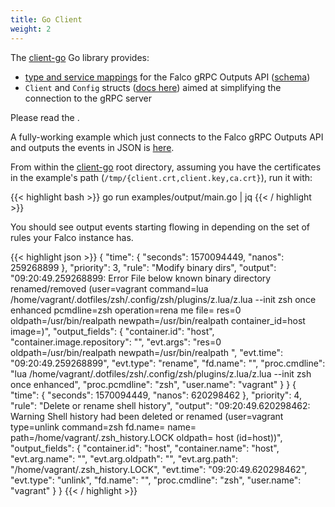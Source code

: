 ```yaml
---
title: Go Client
weight: 2
---
```


The [client-go](https://github.com/falcosecurity/client-go) Go library provides:

- [type and service mappings](https://godoc.org/github.com/falcosecurity/client-go/pkg/api/output) for the Falco gRPC Outputs API ([schema](./outputs))
- `Client` and `Config` structs ([docs here](https://godoc.org/github.com/falcosecurity/client-go/pkg/client)) aimed at simplifying the connection to the gRPC server

Please read the .

A fully-working example which just connects to the Falco gRPC Outputs API and outputs the events in JSON is [here](https://github.com/falcosecurity/client-go/blob/master/examples/output/main.go).

From within the [client-go](https://github.com/falcosecurity/client-go) root directory, assuming you have the certificates in the example's path (`/tmp/{client.crt,client.key,ca.crt}`), run it with:

{{< highlight bash >}}
go run examples/output/main.go | jq
{{< / highlight >}}

You should see output events starting flowing in depending on the set of rules
your Falco instance has.

{{< highlight json >}}
{
  "time": {
    "seconds": 1570094449,
    "nanos": 259268899
  },
  "priority": 3,
  "rule": "Modify binary dirs",
  "output": "09:20:49.259268899: Error File below known binary directory renamed/removed (user=vagrant command=lua /home/vagrant/.dotfiles/zsh/.config/zsh/plugins/z.lua/z.lua --init zsh once enhanced pcmdline=zsh operation=rena
me file=<NA> res=0 oldpath=/usr/bin/realpath newpath=/usr/bin/realpath container_id=host image=<NA>)",
  "output_fields": {
    "container.id": "host",
    "container.image.repository": "<NA>",
    "evt.args": "res=0 oldpath=/usr/bin/realpath newpath=/usr/bin/realpath ",
    "evt.time": "09:20:49.259268899",
    "evt.type": "rename",
    "fd.name": "<NA>",
    "proc.cmdline": "lua /home/vagrant/.dotfiles/zsh/.config/zsh/plugins/z.lua/z.lua --init zsh once enhanced",
    "proc.pcmdline": "zsh",
    "user.name": "vagrant"
  }
}
{
  "time": {
    "seconds": 1570094449,
    "nanos": 620298462
  },
  "priority": 4,
  "rule": "Delete or rename shell history",
  "output": "09:20:49.620298462: Warning Shell history had been deleted or renamed (user=vagrant type=unlink command=zsh fd.name=<NA> name=<NA> path=/home/vagrant/.zsh_history.LOCK oldpath=<NA> host (id=host))",
  "output_fields": {
    "container.id": "host",
    "container.name": "host",
    "evt.arg.name": "<NA>",
    "evt.arg.oldpath": "<NA>",
    "evt.arg.path": "/home/vagrant/.zsh_history.LOCK",
    "evt.time": "09:20:49.620298462",
    "evt.type": "unlink",
    "fd.name": "<NA>",
    "proc.cmdline": "zsh",
    "user.name": "vagrant"
  }
}
{{< / highlight >}}
